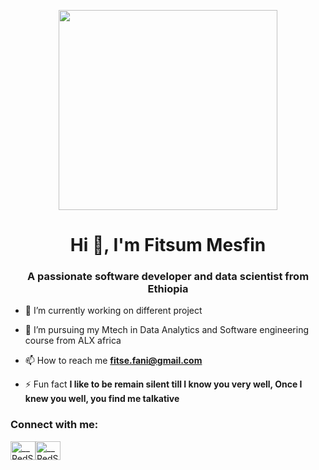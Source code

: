 
<p  align="center"><img src="https://6448316.fs1.hubspotusercontent-na1.net/hubfs/6448316/what-computer-programming-jobs-offer-remote-work-jpg.jpeg" width="350" height="320" /></p>
<h1 align="center">Hi 👋, I'm Fitsum Mesfin</h1>


<h3 align="center">A passionate software developer and data scientist from Ethiopia</h3>


- 🔭 I’m currently working on different project

- 🌱 I’m pursuing my Mtech in Data Analytics and Software engineering course from ALX africa

- 📫 How to reach me **fitse.fani@gmail.com**

- ⚡ Fun fact **I like to be remain silent till I know you very well, Once I knew you well, you find me talkative**

<h3 align="left">Connect with me:</h3>
<p align="left">
<a href="https://twitter.com/fitsumMD" target="blank"><img align="center" src="https://raw.githubusercontent.com/rahuldkjain/github-profile-readme-generator/master/src/images/icons/Social/twitter.svg" alt="__RedSpinel__" height="30" width="40" /></a><a href="https://www.linkedin.com/in/fitsum-mesfin-25a01a185/" target="blank"><img align="center" src="https://play-lh.googleusercontent.com/kMofEFLjobZy_bCuaiDogzBcUT-dz3BBbOrIEjJ-hqOabjK8ieuevGe6wlTD15QzOqw=w480-h960-rw" alt="__RedSpinel__" height="30" width="40" /></a>

